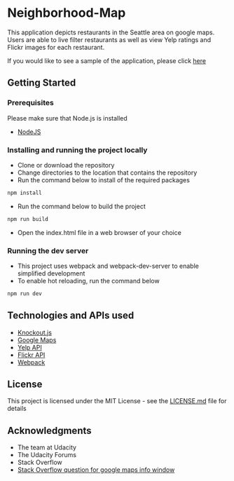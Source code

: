 # Neighborhood-Map

This application depicts restaurants in the Seattle area on google maps.  Users are able to live filter restaurants as well as view Yelp ratings and Flickr images for each restaurant.

If you would like to see a sample of the application, please click [here](http://kevinbaijnath.com/neighborhood-map)

## Getting Started

### Prerequisites

Please make sure that Node.js is installed
* [NodeJS](https://nodejs.org/en/)

### Installing and running the project locally

* Clone or download the repository
* Change directories to the location that contains the repository
* Run the command below to install of the required packages
```sh
npm install
```
* Run the command below to build the project
```sh
npm run build
```
* Open the index.html file in a web browser of your choice

### Running the dev server
* This project uses webpack and webpack-dev-server to enable simplified development
* To enable hot reloading, run the command below
```sh
npm run dev
```

## Technologies and APIs used
* [Knockout.js](http://knockoutjs.com/)
* [Google Maps](https://developers.google.com/maps/documentation/javascript/)
* [Yelp API](https://www.yelp.com/developers/documentation/v2/search_api)
* [Flickr API](https://www.flickr.com/services/api/)
* [Webpack](https://webpack.github.io/)

## License

This project is licensed under the MIT License - see the [LICENSE.md](LICENSE) file for details

## Acknowledgments

* The team at Udacity
* The Udacity Forums
* Stack Overflow
* [Stack Overflow question for google maps info window](http://stackoverflow.com/questions/15317796/knockout-loses-bindings-when-google-maps-api-v3-info-window-is-closed/25274909)
